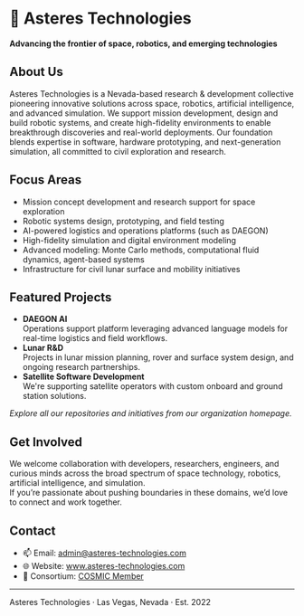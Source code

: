 # 🚀 Asteres Technologies

**Advancing the frontier of space, robotics, and emerging technologies**

## About Us

Asteres Technologies is a Nevada-based research & development collective pioneering innovative solutions across space, robotics, artificial intelligence, and advanced simulation. We support mission development, design and build robotic systems, and create high-fidelity environments to enable breakthrough discoveries and real-world deployments. Our foundation blends expertise in software, hardware prototyping, and next-generation simulation, all committed to civil exploration and research.

## Focus Areas

- Mission concept development and research support for space exploration
- Robotic systems design, prototyping, and field testing
- AI-powered logistics and operations platforms (such as DAEGON)
- High-fidelity simulation and digital environment modeling
- Advanced modeling: Monte Carlo methods, computational fluid dynamics, agent-based systems
- Infrastructure for civil lunar surface and mobility initiatives

## Featured Projects

- **DAEGON AI**  
  Operations support platform leveraging advanced language models for real-time logistics and field workflows.
- **Lunar R&D**  
  Projects in lunar mission planning, rover and surface system design, and ongoing research partnerships.
- **Satellite Software Development**  
  We're supporting satellite operators with custom onboard and ground station solutions.

_Explore all our repositories and initiatives from our organization homepage._

## Get Involved

We welcome collaboration with developers, researchers, engineers, and curious minds across the broad spectrum of space technology, robotics, artificial intelligence, and simulation.  
If you’re passionate about pushing boundaries in these domains, we’d love to connect and work together.

## Contact

- 📫 Email: admin@asteres-technologies.com
- 🌐 Website: www.asteres-technologies.com
- 🤝 Consortium: [COSMIC Member](https://cosmicspace.org/membership/cosmic-member-organizations/)

---

Asteres Technologies · Las Vegas, Nevada · Est. 2022
